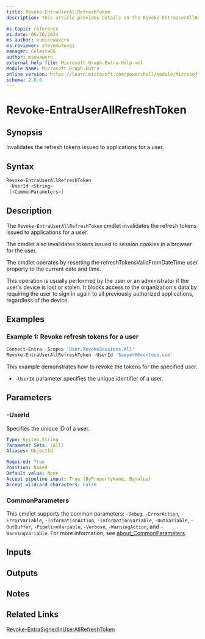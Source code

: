 ```yaml
---
title: Revoke-EntraUserAllRefreshToken
description: This article provides details on the Revoke-EntraUserAllRefreshToken command.

ms.topic: reference
ms.date: 06/26/2024
ms.author: eunicewaweru
ms.reviewer: stevemutungi
manager: CelesteDG
author: msewaweru
external help file: Microsoft.Graph.Entra-Help.xml
Module Name: Microsoft.Graph.Entra
online version: https://learn.microsoft.com/powershell/module/Microsoft.Graph.Entra/Revoke-EntraUserAllRefreshToken
schema: 2.0.0
---
```


# Revoke-EntraUserAllRefreshToken

## Synopsis

Invalidates the refresh tokens issued to applications for a user.

## Syntax

```powershell
Revoke-EntraUserAllRefreshToken 
 -UserId <String> 
 [<CommonParameters>]
```

## Description

The `Revoke-EntraUserAllRefreshToken` cmdlet invalidates the refresh tokens issued to applications for a user.

The cmdlet also invalidates tokens issued to session cookies in a browser for the user.

The cmdlet operates by resetting the refreshTokensValidFromDateTime user property to the current date and time.

This operation is usually performed by the user or an administrator if the user's device is lost or stolen. It blocks access to the organization's data by requiring the user to sign in again to all previously authorized applications, regardless of the device.

## Examples

### Example 1: Revoke refresh tokens for a user

```powershell
Connect-Entra -Scopes 'User.RevokeSessions.All'
Revoke-EntraUserAllRefreshToken -UserId 'SawyerM@contoso.com'
```

This example demonstrates how to revoke the tokens for the specified user.

- `-UserId` parameter specifies the unique identifier of a user.

## Parameters

### -UserId

Specifies the unique ID of a user.

```yaml
Type: System.String
Parameter Sets: (All)
Aliases: ObjectId

Required: True
Position: Named
Default value: None
Accept pipeline input: True (ByPropertyName, ByValue)
Accept wildcard characters: False
```

### CommonParameters

This cmdlet supports the common parameters: `-Debug`, `-ErrorAction`, `-ErrorVariable`, `-InformationAction`, `-InformationVariable`, `-OutVariable`, `-OutBuffer`, `-PipelineVariable`, `-Verbose`, `-WarningAction`, and `-WarningVariable`. For more information, see [about_CommonParameters](https://go.microsoft.com/fwlink/?LinkID=113216).

## Inputs

## Outputs

## Notes

## Related Links

[Revoke-EntraSignedInUserAllRefreshToken](Revoke-EntraSignedInUserAllRefreshToken.md)
